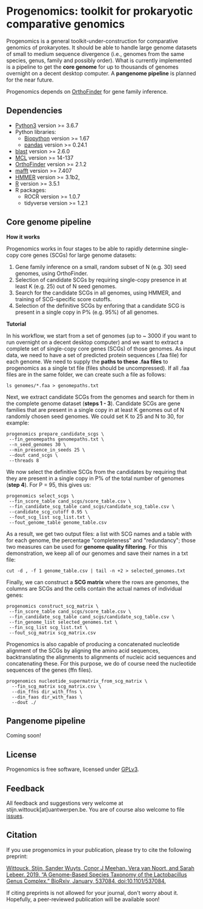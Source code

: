 # Progenomics: toolkit for prokaryotic comparative genomics

Progenomics is a general toolkit-under-construction for comparative genomics of prokaryotes. It should be able to handle large genome datasets of small to medium sequence divergence (i.e., genomes from the same species, genus, family and possibly order). What is currently implemented is a pipeline to get the __core genome__ for up to thousands of genomes overnight on a decent desktop computer. A __pangenome pipeline__ is planned for the near future.

Progenomics depends on [OrthoFinder](https://github.com/davidemms/OrthoFinder) for gene family inference. 

## Dependencies

* [Python3](https://www.python.org/) version >= 3.6.7
* Python libraries:
    * [Biopython](https://biopython.org/) version >= 1.67
    * [pandas](https://pandas.pydata.org/) version >= 0.24.1
* [blast](https://blast.ncbi.nlm.nih.gov/Blast.cgi?CMD=Web&PAGE_TYPE=BlastDocs&DOC_TYPE=Download) version >= 2.6.0
* [MCL](https://www.micans.org/mcl/index.html?sec_software) version >= 14-137
* [OrthoFinder](https://github.com/davidemms/OrthoFinder) version >= 2.1.2
* [mafft](https://mafft.cbrc.jp/alignment/software/) version >= 7.407
* [HMMER](http://hmmer.org/) version >= 3.1b2,
* [R](https://www.r-project.org/) version >= 3.5.1
* R packages:
    * ROCR version >= 1.0.7
    * tidyverse version >= 1.2.1

## Core genome pipeline

**How it works**

Progenomics works in four stages to be able to rapidly determine single-copy core genes (SCGs) for large genome datasets:

1. Gene family inference on a small, random subset of N (e.g. 30) seed genomes, using OrthoFinder. 
2. Selection of candidate SCGs by requiring single-copy presence in at least K (e.g. 25) out of N seed genomes. 
3. Search for the candidate SCGs in all genomes, using HMMER, and training of SCG-specific score cutoffs.  
4. Selection of the definitive SCGs by enforing that a candidate SCG is present in a single copy in P% (e.g. 95%) of all genomes.

**Tutorial**

In his workflow, we start from a set of genomes (up to ~ 3000 if you want to run overnight on a decent desktop computer) and we want to extract a complete set of single-copy core genes (SCGs) of those genomes. As input data, we need to have a set of predicted protein sequences (.faa file) for each genome. We need to supply the __paths to these .faa files__ to progenomics as a single txt file (files should be uncompressed). If all .faa files are in the same folder, we can create such a file as follows:

    ls genomes/*.faa > genomepaths.txt

Next, we extract candidate SCGs from the genomes and search for them in the complete genome dataset (__steps 1 - 3__). Candidate SCGs are gene families that are present in a single copy in at least K genomes out of N randomly chosen seed genomes. We could set K to 25 and N to 30, for example:

    progenomics prepare_candidate_scgs \
     --fin_genomepaths genomepaths.txt \
     --n_seed_genomes 30 \
     --min_presence_in_seeds 25 \
     --dout cand_scgs \
     --threads 8

We now select the definitive SCGs from the candidates by requiring that they are present in a single copy in P% of the total number of genomes (__step 4__). For P = 95, this gives us:

    progenomics select_scgs \
     --fin_score_table cand_scgs/score_table.csv \
     --fin_candidate_scg_table cand_scgs/candidate_scg_table.csv \
     --candidate_scg_cutoff 0.95 \
     --fout_scg_list scg_list.txt \
     --fout_genome_table genome_table.csv

As a result, we get two output files: a list with SCG names and a table with for each genome, the percentage "completeness" and "redundancy"; those two measures can be used for __genome quality filtering__. For this demonstration, we keep all of our genomes and save their names in a txt file:

    cut -d , -f 1 genome_table.csv | tail -n +2 > selected_genomes.txt

Finally, we can construct a __SCG matrix__ where the rows are genomes, the columns are SCGs and the cells contain the actual names of individual genes:

    progenomics construct_scg_matrix \
     --fin_score_table cand_scgs/score_table.csv \
     --fin_candidate_scg_table cand_scgs/candidate_scg_table.csv \
     --fin_genome_list selected_genomes.txt \
     --fin_scg_list scg_list.txt \
     --fout_scg_matrix scg_matrix.csv

Progenomics is also capable of producing a concatenated nucleotide alignment of the SCGs by aligning the amino acid sequences, backtranslating the alignments to alignments of nucleic acid sequences and concatenating these. For this purpose, we do of course need the nucleotide sequences of the genes (ffn files). 
 
    progenomics nucleotide_supermatrix_from_scg_matrix \
      --fin_scg_matrix scg_matrix.csv \
      --din_ffns dir_with_ffns \
      --din_faas dir_with_faas \
      --dout ./

## Pangenome pipeline

Coming soon!

## License

Progenomics is free software, licensed under [GPLv3](https://github.com/sanger-pathogens/Roary/blob/master/GPL-LICENSE).

## Feedback

All feedback and suggestions very welcome at stijn.wittouck[at]uantwerpen.be. You are of course also welcome to file [issues](https://github.com/SWittouck/progenomics/issues). 

## Citation

If you use progenomics in your publication, please try to cite the following preprint:

[Wittouck, Stijn, Sander Wuyts, Conor J Meehan, Vera van Noort, and Sarah Lebeer. 2019. “A Genome-Based Species Taxonomy of the Lactobacillus Genus Complex.” BioRxiv, January, 537084. doi:10.1101/537084.](https://www.biorxiv.org/content/10.1101/537084v1) 

If citing preprints is not allowed for your journal, don't worry about it. Hopefully, a peer-reviewed publication will be available soon! 

